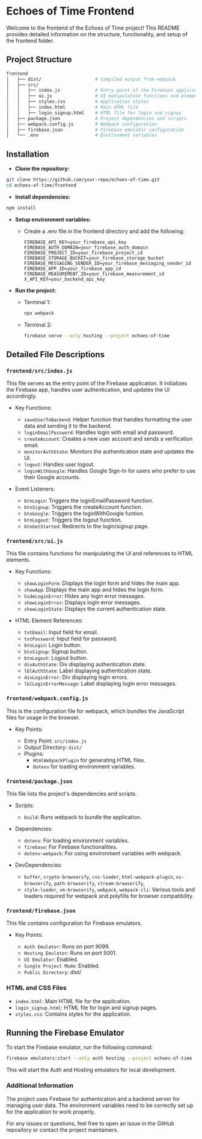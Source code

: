 # Echoes of Time Frontend

Welcome to the frontend of the Echoes of Time project! This README provides detailed information on the structure, functionality, and setup of the frontend folder.

## Project Structure

```bash
frontend
│   ├── dist/                    # Compiled output from webpack
│   ├── src/
│   │   ├── index.js             # Entry point of the Firebase application
│   │   ├── ui.js                # UI manipulation functions and element references
│   │   ├── styles.css           # Application styles
│   │   ├── index.html           # Main HTML file
│   │   ├── login_signup.html    # HTML file for login and signup
│   ├── package.json             # Project dependencies and scripts
│   ├── webpack.config.js        # Webpack configuration
│   ├── firebase.json            # Firebase emulator configuration
│   └── .env                     # Environment variables
```

## Installation

- **Clone the repository:**

```bash
git clone https://github.com/your-repo/echoes-of-time.git
cd echoes-of-time/frontend
```

- **Install dependencies:**

```bash
npm install
```

- **Setup environment variables:**

  - Create a .env file in the frontend directory and add the following:

    ```env
    FIREBASE_API_KEY=your_firebase_api_key
    FIREBASE_AUTH_DOMAIN=your_firebase_auth_domain
    FIREBASE_PROJECT_ID=your_firebase_project_id
    FIREBASE_STORAGE_BUCKET=your_firebase_storage_bucket
    FIREBASE_MESSAGING_SENDER_ID=your_firebase_messaging_sender_id
    FIREBASE_APP_ID=your_firebase_app_id
    FIREBASE_MEASUREMENT_ID=your_firebase_measurement_id
    X_API_KEY=your_backend_api_key
    ```

- **Run the project:**

  - Terminal 1:
  
    ```bash
    npx webpack
    ```

  - Terminal 2:

    ```bash
    firebase serve --only hosting --project echoes-of-time
    ```

## Detailed File Descriptions

### `frontend/src/index.js`

This file serves as the entry point of the Firebase application. It initializes the Firebase app, handles user authentication, and updates the UI accordingly.

- Key Functions:

  - `saveUserToBackend`: Helper function that handles formatting the user data and sending it to the backend.
  - `loginEmailPassword`: Handles login with email and password.
  - `createAccount`: Creates a new user account and sends a verification email.
  - `monitorAuthState`: Monitors the authentication state and updates the UI.
  - `logout`: Handles user logout.
  - `loginWithGoogle`: Handles Google Sign-In for users who prefer to use their Google accounts.

- Event Listeners:

  - `btnLogin`: Triggers the loginEmailPassword function.
  - `btnSignup`: Triggers the createAccount function.
  - `btnGoogle`: Triggers the loginWithGoogle funtion.
  - `btnLogout`: Triggers the logout function.
  - `btnGetStarted`: Redirects to the login/signup page.

### `frontend/src/ui.js`

This file contains functions for manipulating the UI and references to HTML elements.

- Key Functions:

  - `showLoginForm`: Displays the login form and hides the main app.
  - `showApp`: Displays the main app and hides the login form.
  - `hideLoginError`: Hides any login error messages.
  - `showLoginError`: Displays login error messages.
  - `showLoginState`: Displays the current authentication state.

- HTML Element References:

  - `txtEmail`: Input field for email.
  - `txtPassword`: Input field for password.
  - `btnLogin`: Login button.
  - `btnSignup`: Signup button.
  - `btnLogout`: Logout button.
  - `divAuthState`: Div displaying authentication state.
  - `lblAuthState`: Label displaying authentication state.
  - `divLoginError`: Div displaying login errors.
  - `lblLoginErrorMessage`: Label displaying login error messages.

### `frontend/webpack.config.js`

This is the configuration file for webpack, which bundles the JavaScript files for usage in the browser.

- Key Points:

  - Entry Point: `src/index.js`
  - Output Directory: `dist/`
  - Plugins:
    - `HtmlWebpackPlugin` for generating HTML files.
    - `Dotenv` for loading environment variables.

### `frontend/package.json`

This file lists the project's dependencies and scripts.

- Scripts:

  - `build`: Runs webpack to bundle the application.

- Dependencies:

  - `dotenv`: For loading environment variables.
  - `firebase`: For Firebase functionalities.
  - `dotenv-webpack`: For using environment variables with webpack.

- DevDependencies:

  - `buffer`, `crypto-browserify`, `css-loader`, `html-webpack-plugin`, `os-browserify`, `path-browserify`, `stream-browserify`,
  - `style-loader`, `vm-browserify`, `webpack`, `webpack-cli`: Various tools and loaders required for webpack and polyfills for browser compatibility.

### `frontend/firebase.json`

This file contains configuration for Firebase emulators.

- Key Points:

  - `Auth Emulator`: Runs on port 9099.
  - `Hosting Emulator`: Runs on port 5001.
  - `UI Emulator`: Enabled.
  - `Single Project Mode`: Enabled.
  - `Public Directory`: dist/

### HTML and CSS Files

- `index.html`: Main HTML file for the application.
- `login_signup.html`: HTML file for login and signup pages.
- `styles.css`: Contains styles for the application.

## Running the Firebase Emulator

To start the Firebase emulator, run the following command:

```bash
firebase emulators:start --only auth hosting --project echoes-of-time
```

This will start the Auth and Hosting emulators for local development.

### Additional Information

The project uses Firebase for authentication and a backend server for managing user data. The environment variables need to be correctly set up for the application to work properly.

For any issues or questions, feel free to open an issue in the GitHub repository or contact the project maintainers.
